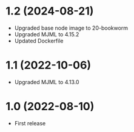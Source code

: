 1.2 (2024-08-21)
==================
  * Upgraded base node image to 20-bookworm
  * Upgraded MJML to 4.15.2
  * Updated Dockerfile


1.1 (2022-10-06)
==================
  * Upgraded MJML to 4.13.0


1.0 (2022-08-10)
==================
  * First release

